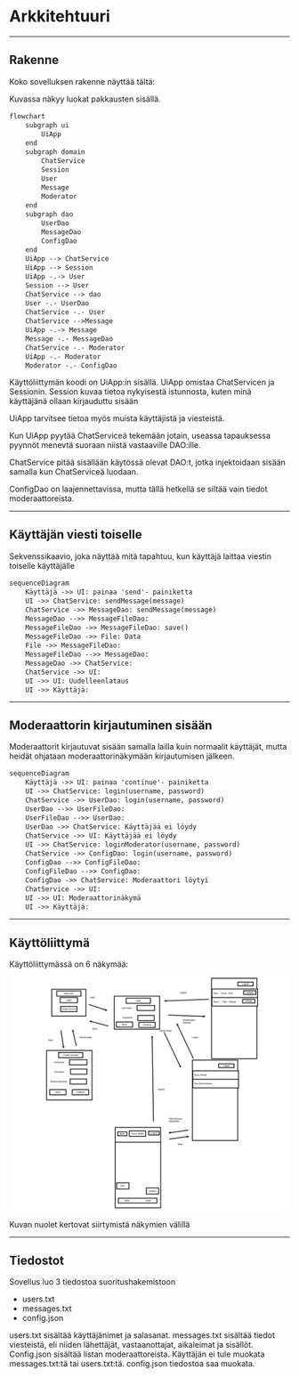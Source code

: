 # Arkkitehtuuri

---

## Rakenne

Koko sovelluksen rakenne näyttää tältä:

Kuvassa näkyy luokat pakkausten sisällä.

````mermaid
flowchart
    subgraph ui
        UiApp
    end
    subgraph domain
        ChatService
        Session
        User
        Message
        Moderator
    end
    subgraph dao
        UserDao
        MessageDao
        ConfigDao
    end
    UiApp --> ChatService
    UiApp --> Session
    UiApp -.-> User
    Session --> User
    ChatService --> dao
    User -.- UserDao
    ChatService -.- User
    ChatService -->Message
    UiApp -.-> Message
    Message -.- MessageDao
    ChatService -.- Moderator
    UiApp -.- Moderator
    Moderator -.- ConfigDao
````

Käyttöliittymän koodi on UiApp:in sisällä.
UiApp omistaa ChatServicen ja Sessionin.
Session kuvaa tietoa nykyisestä istunnosta, kuten minä käyttäjänä ollaan kirjauduttu sisään

UiApp tarvitsee tietoa myös muista käyttäjistä ja viesteistä.

Kun UiApp pyytää ChatServiceä tekemään jotain, useassa tapauksessa pyynnöt menevtä suoraan niistä vastaaville DAO:ille.

ChatService pitää sisällään käytössä olevat DAO:t, jotka injektoidaan sisään samalla kun ChatServiceä luodaan.

ConfigDao on laajennettavissa, mutta tällä hetkellä se siltää vain tiedot moderaattoreista.

---

## Käyttäjän viesti toiselle

Sekvenssikaavio, joka näyttää mitä tapahtuu, kun käyttäjä laittaa viestin toiselle käyttäjälle

````mermaid
sequenceDiagram
    Käyttäjä ->> UI: painaa 'send'- painiketta
    UI ->> ChatService: sendMessage(message)
    ChatService ->> MessageDao: sendMessage(message)
    MessageDao -->> MessageFileDao: 
    MessageFileDao ->> MessageFileDao: save()
    MessageFileDao ->> File: Data
    File ->> MessageFileDao: 
    MessageFileDao -->> MessageDao: 
    MessageDao ->> ChatService: 
    ChatService ->> UI: 
    UI ->> UI: Uudelleenlataus
    UI ->> Käyttäjä: 
````

---

## Moderaattorin kirjautuminen sisään

Moderaattorit kirjautuvat sisään samalla lailla kuin normaalit käyttäjät, mutta heidät ohjataan moderaattorinäkymään
kirjautumisen jälkeen.

````mermaid
sequenceDiagram
    Käyttäjä ->> UI: painaa 'continue'- painiketta
    UI ->> ChatService: login(username, password)
    ChatService ->> UserDao: login(username, password)
    UserDao -->> UserFileDao: 
    UserFileDao -->> UserDao: 
    UserDao ->> ChatService: Käyttäjää ei löydy
    ChatService ->> UI: Käyttäjää ei löydy
    UI ->> ChatService: loginModerator(username, password)
    ChatService ->> ConfigDao: login(username, password)
    ConfigDao -->> ConfigFileDao: 
    ConfigFileDao -->> ConfigDao: 
    ConfigDao ->> ChatService: Moderaattori löytyi
    ChatService ->> UI: 
    UI ->> UI: Moderaattorinäkymä
    UI ->> Käyttäjä: 
````

---

## Käyttöliittymä

Käyttöliittymässä on 6 näkymää:

![](kuvat/kayttoliittymaluonnos.png)

Kuvan nuolet kertovat siirtymistä näkymien välillä

---

## Tiedostot

Sovellus luo 3 tiedostoa suoritushakemistoon

* users.txt
* messages.txt
* config.json

users.txt sisältää käyttäjänimet ja salasanat. messages.txt sisältää tiedot viesteistä, eli niiden lähettäjät,
vastaanottajat, aikaleimat ja sisällöt. Config.json sisältää listan moderaattoreista. Käyttäjän ei tule muokata messages.txt:tä tai users.txt:tä. config.json tiedostoa saa muokata.